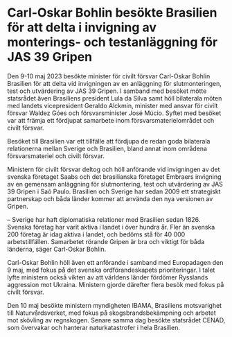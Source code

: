 # Carl-Oskar Bohlin besökte Brasilien för att delta i invigning av monterings- och testanläggning för JAS 39 Gripen

Den 9-10 maj 2023 besökte minister för civilt försvar Carl-Oskar Bohlin Brasilien för att delta vid invigningen av en anläggning för slutmonteringen, test och utvärdering av JAS 39 Gripen. I samband med besöket mötte statsrådet även Brasiliens president Lula da Silva samt höll bilaterala möten med landets vicepresident Geraldo Alckmin, minister med ansvar för civilt försvar Waldez Góes och försvarsminister José Múcio. Syftet med besöket var att främja ett fördjupat samarbete inom försvarsmaterielområdet och civilt försvar.

Besöket till Brasilien var ett tillfälle att fördjupa de redan goda bilaterala relationerna mellan Sverige och Brasilien, bland annat inom områdena försvarsmateriel och civilt försvar.

Ministern för civilt försvar deltog och höll anförande vid invigningen av det svenska företaget Saabs och det brasilianska företaget Embraers invigning av en gemensam anläggning för slutmontering, test och utvärdering av JAS 39 Gripen i Saõ Paulo. Brasilien och Sverige har sedan 2009 ett strategiskt partnerskap och båda länder kommer att använda den nya versionen av Gripen.

– Sverige har haft diplomatiska relationer med Brasilien sedan 1826. Svenska företag har varit aktiva i landet i över hundra år. Fler än svenska 200 företag är idag aktiva i landet, och bedöms stå för 40 000 arbetstillfällen. Samarbetet rörande Gripen är bra och viktigt för båda länderna, säger Carl-Oskar Bohlin.

Carl-Oskar Bohlin höll även ett anförande i samband med Europadagen den 9 maj, med fokus på det svenska ordförandeskapets prioriteringar. I talet lyfte ministern också vikten av att världens länder fördömer Rysslands aggression mot Ukraina. Ministern gjorde därefter flera besök med fokus på civilt försvar.

Den 10 maj besökte ministern myndigheten IBAMA, Brasiliens motsvarighet till Naturvårdsverket, med fokus på skogsbrandsbekämpning och arbetet mot skövling av regnskogen. Senare samma dag besökte statsrådet CENAD, som övervakar och hanterar naturkatastrofer i hela Brasilien.
